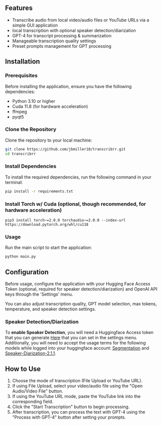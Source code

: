 ## Features

- Transcribe audio from local video/audio files or YouTube URLs via a simple GUI application
- local transcription with optional speaker detection/diarization
- GPT-4 for transcript processing & summarization
- Manageable transcription quality settings
- Preset prompts management for GPT processing

## Installation

### Prerequisites

Before installing the application, ensure you have the following dependencies:

- Python 3.10 or higher
- Cuda 11.8 (for hardware acceleration)
- ffmpeg
- pyqt5

### Clone the Repository

Clone the repository to your local machine:

```bash
git clone https://github.com/jbmiller10/transcribrr.git
cd transcribrr
```

### Install Dependencies

To install the required dependencies, run the following command in your terminal:

```bash
pip install -r requirements.txt
```

### Install Torch w/ Cuda (optional, though recommended, for hardware acceleration)
```pip3 install torch~=2.0.0 torchaudio~=2.0.0 --index-url https://download.pytorch.org/whl/cu118```

### Usage

Run the main script to start the application:

```bash
python main.py
```

## Configuration

Before usage, configure the application with your Hugging Face Access Token (optional, required for speaker detection/diarization) and OpenAI API keys through the 'Settings' menu.

You can also adjust transcription quality, GPT model selection, max tokens, temperature, and speaker detection settings.

### Speaker Detection/Diarization

To **enable Speaker Detection**, you will need a Huggingface Access token that you can generate [Here](https://huggingface.co/settings/tokens) that you can set in the settings menu. Additionally, you will need to accept the usage terms for the following models while logged into your huggingface account: [Segmentation](https://huggingface.co/pyannote/segmentation) and [Speaker-Diarization-2.1.1](https://huggingface.co/pyannote/speaker-diarization).


## How to Use

1. Choose the mode of transcription (File Upload or YouTube URL).
2. If using File Upload, select your video/audio file using the "Open Audio/Video File" button.
3. If using the YouTube URL mode, paste the YouTube link into the corresponding field.
4. Click the "Start Transcription" button to begin processing.
5. After transcription, you can process the text with GPT-4 using the "Process with GPT-4" button after setting your prompts.
